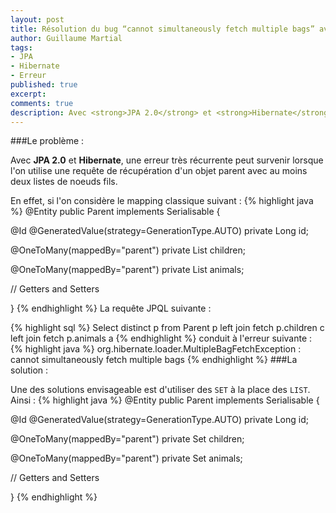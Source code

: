```yaml
---
layout: post
title: Résolution du bug “cannot simultaneously fetch multiple bags” avec JPA et Hibernate
author: Guillaume Martial
tags:
- JPA
- Hibernate
- Erreur
published: true
excerpt: 
comments: true
description: Avec <strong>JPA 2.0</strong> et <strong>Hibernate</strong>, une erreur très récurrente peut survenir lorsque l'on utilise une requête de récupération d'un objet parent avec au moins deux listes de noeuds fils, <strong>“cannot simultaneously fetch multiple bags”</strong>.
---
```


###Le problème :

Avec **JPA 2.0** et **Hibernate**, une erreur très récurrente peut survenir lorsque l'on utilise une requête de récupération d'un objet parent avec au moins deux listes de noeuds fils.

En effet, si l'on considère le mapping classique suivant : 
{% highlight java %}
@Entity
public Parent implements Serialisable {

 @Id
 @GeneratedValue(strategy=GenerationType.AUTO)
 private Long id;

 @OneToMany(mappedBy="parent")
 private List<Child> children;

 @OneToMany(mappedBy="parent")
 private List<Animal> animals;

  // Getters and Setters

}
{% endhighlight %}
La requête JPQL suivante : 

{% highlight sql %}
Select distinct p from Parent p left join fetch p.children c left join fetch p.animals a
{% endhighlight %}
conduit à l'erreur suivante : 
{% highlight java %}
org.hibernate.loader.MultipleBagFetchException : cannot simultaneously fetch multiple bags
{% endhighlight %}
###La solution :

Une des solutions envisageable est d'utiliser des `SET` à la place des `LIST`. Ainsi :
{% highlight java %}
@Entity
public Parent implements Serialisable {

 @Id
 @GeneratedValue(strategy=GenerationType.AUTO)
 private Long id;

 @OneToMany(mappedBy="parent")
 private Set<Child> children;

 @OneToMany(mappedBy="parent")
 private Set<Animal> animals;

  // Getters and Setters

}
{% endhighlight %}
